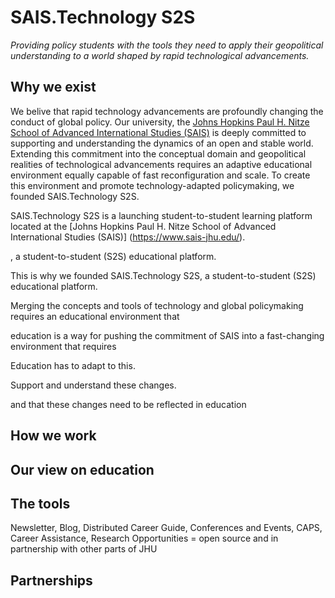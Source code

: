 # SAIS.Technology S2S

*Providing policy students with the tools they need to apply their geopolitical understanding to a world shaped by rapid technological advancements.*

## Why we exist

We belive that rapid technology advancements are profoundly changing the conduct of global policy. Our university, the [Johns Hopkins Paul H. Nitze School of Advanced International Studies (SAIS)](https://www.sais-jhu.edu/) is deeply committed to supporting and understanding the dynamics of an open and stable world. Extending this commitment into the conceptual domain and geopolitical realities of technological advancements requires an adaptive educational environment equally capable of fast reconfiguration and scale. To create this environment and promote technology-adapted policymaking, we founded SAIS.Technology S2S. 

SAIS.Technology S2S is a launching student-to-student learning platform located at the [Johns Hopkins Paul H. Nitze School of Advanced International Studies (SAIS)] (https://www.sais-jhu.edu/). 

, a student-to-student (S2S) educational platform. 


This is why we founded SAIS.Technology S2S, a student-to-student (S2S) educational platform. 


Merging the concepts and tools of technology and global policymaking requires an educational environment that 


education is a way for pushing the commitment of SAIS into a fast-changing environment that requires 


Education has to adapt to this. 

Support and understand these changes.

and that these changes need to be reflected in education 

## How we work

## Our view on education

## The tools

Newsletter, Blog, Distributed Career Guide, Conferences and Events, CAPS, Career Assistance, Research Opportunities = open source and in partnership with other parts of JHU

## Partnerships






